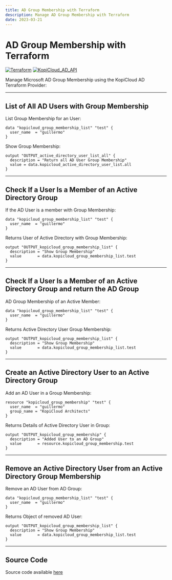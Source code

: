 ```yaml
---
title: AD Group Membership with Terraform
description: Manage AD Group Membership with Terraform
date: 2023-03-21
---
```


# AD Group Membership with Terraform
[![Terraform](https://img.shields.io/badge/terraform-v1.3+-blue.svg)](https://www.terraform.io/downloads.html) [![KopiCloud_AD_API](https://img.shields.io/badge/kopiCloud_ad-v1.0+-blueviolet.svg)](https://www.kopicloud-ad-api.com)

Manage Microsoft AD Group Membership using the KopiCloud AD Terraform Provider:

----

## List of All AD Users with Group Membership

List Group Membership for an User:

```
data "kopicloud_group_membership_list" "test" {
  user_name  = "guillermo"
}
```

Show Group Membership:

```
output "OUTPUT_active_directory_user_list_all" {
  description = "Return all AD User Group Membership"
  value = data.kopicloud_active_directory_user_list.all
}
```

----

## Check If a User Is a Member of an Active Directory Group

If the AD User is a member with Group Membership:

```
data "kopicloud_group_membership_list" "test" {
  user_name  = "guillermo"
}
```

Returns User of Active Directory with Group Membership:

```
output "OUTPUT_kopicloud_group_membership_list" {
  description = "Show Group Membership"
  value       = data.kopicloud_group_membership_list.test
}
```

----

## Check If a User Is a Member of an Active Directory Group and return the AD Group

AD Group Membership of an Active Member:

```
data "kopicloud_group_membership_list" "test" {
  user_name  = "guillermo"
}
```

Returns Active Directory User Group Membership:

```
output "OUTPUT_kopicloud_group_membership_list" {
  description = "Show Group Membership"
  value       = data.kopicloud_group_membership_list.test
}
```

----

## Create an Active Directory User to an Active Directory Group

Add an AD User in a Group Membership:

```
resource "kopicloud_group_membership" "test" {
  user_name  = "guillermo"
  group_name = "KopiCloud Architects"
}
```

Returns Details of Active Directory User in Group:

```
output "OUTPUT_kopicloud_group_membership" {
  description = "Added User to an AD Group"
  value       = resource.kopicloud_group_membership.test
}
```

----

## Remove an Active Directory User from an Active Directory Group Membership

Remove an AD User from AD Group: 

```
data "kopicloud_group_membership_list" "test" {
  user_name  = "guillermo"
}
```

Returns Object of removed AD User:

```
output "OUTPUT_kopicloud_group_membership_list" {
  description = "Show Group Membership"
  value       = data.kopicloud_group_membership_list.test
}
```

----

## Source Code

Source code available [here](https://github.com/KopiCloud-AD-API/terraform-kopicloud-ad-api-group-membership)
